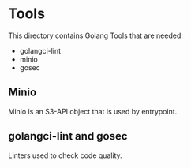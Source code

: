 # Tools

This directory contains Golang Tools that are needed:
- golangci-lint
- minio
- gosec

## Minio

Minio is an S3-API object that is used by entrypoint.

## golangci-lint and gosec

Linters used to check code quality.
